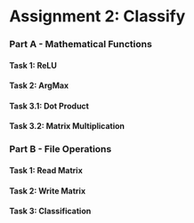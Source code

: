 # Assignment 2: Classify

### Part A - Mathematical Functions

#### Task 1: ReLU

#### Task 2: ArgMax

#### Task 3.1: Dot Product

#### Task 3.2: Matrix Multiplication

### Part B - File Operations

#### Task 1: Read Matrix

#### Task 2: Write Matrix

#### Task 3: Classification
